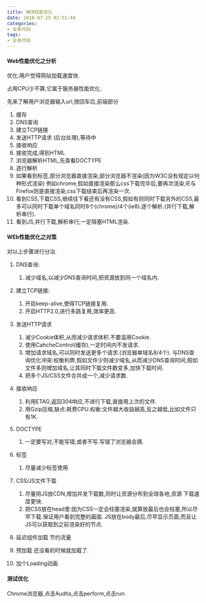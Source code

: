 ```yaml
---
title: WEB性能优化
date: 2018-07-25 02:51:44
categories:
- 业务代码
tags:
- 业务代码
---
```

#### Web性能优化之分析

优化:用户觉得网站加载速度快.

占用CPU少不算,它属于服务器性能优化.

先来了解用户浏览器输入url,按回车后,前端部分

1. 缓存
2. DNS查询
3. 建立TCP链接
4. 发送HTTP请求
(后台处理),等待中
5. 接收响应
6. 接收完成,得到HTML
7. 浏览器解析HTML,先查看DOCTYPE
8. 逐行解析
9. 如果看到标签,部分浏览器直接渲染,部分浏览器不渲染(因为W3C没有规定以何种形式渲染)
   例如chrome,假如直接渲染那么css下载完毕后,要再次渲染,IE与Firefox则是直接渲染,css下载结束后再渲染一次.
10. 看到CSS,下载CSS,继续往下看还有没有CSS,假如有则同时下载另外的CSS,最多可以同时下载单个域名同时8个(chrome)/4个(ie8).逐个解析.(并行下载,解析串行).
11. 看到JS,并行下载,解析串行,一定阻塞HTML渲染.


#### WEb性能优化之对策

对以上步骤进行分治.
1. DNS查询:
   1. 减少域名,以减少DNS查询时间,把资源放到同一个域名内.

2. 建立TCP链接:
    1. 开启keep-alive,使得TCP链接复用.
    2. 开启HTTP2.0,进行多路复用,效率更高.

3.  发送HTTP请求
    1. 减少Cookie体积,从而减少请求体积.不要滥用Cookie.
    2. 使用CahcheControl(缓存),一定时间内不发请求.
    3. 增加请求域名,可以同时发送更多个请求.(浏览器单域名8/4个).
        与DNS查询优化冲突:权衡利弊,假如文件少则减少域名,从而减少DNS查询时间,假如文件多则增加域名,让其同时下载文件数变多,加快下载时间.
    4. 把多个JS/CSS文件合并成一个,减少请求数.
    
4.  接收响应 
    1. 利用ETAG,返回304响应,不进行下载,直接用上次的文件.
    2. 用Gzip压缩,缺点:耗费CPU.权衡:文件越大收益越高,反之越低,比如文件只有1K.

5. DOCTYPE
    1. 一定要写对,不能写错,或者不写.写错了浏览器会猜.

6. 标签
    1. 尽量减少标签使用

7. CSS/JS文件下载
    1. 尽量把JS放CDN,增加并发下载数,同时让资源分布到全球各地,资源 下载速度更快.
    2. 把CSS放在head里:因为CSS一定会柱塞渲染,就算放最后也会柱塞,所以尽早下载.保证用户看到完整的画面.
        JS放在body最后,尽早显示页面,而且让JS可以获取到之前渲染好的节点.

8. 延迟组件加载
    节约流量

9. 预加载
    还没看的时候就加载了.

10. 加个Loading动画


#### 测试优化

Chrome浏览器,点击Audtis,点击perform,点击run.